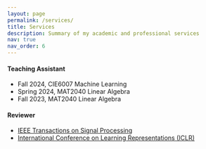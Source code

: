 ```yaml
---
layout: page
permalink: /services/
title: Services
description: Summary of my academic and professional services
nav: true
nav_order: 6
---
```


#### Teaching Assistant
- Fall 2024, CIE6007 Machine Learning
- Spring 2024, MAT2040 Linear Algebra
- Fall 2023, MAT2040 Linear Algebra

#### Reviewer
- [IEEE Transactions on Signal Processing](https://ieeexplore.ieee.org/xpl/RecentIssue.jsp?punumber=78)
- [International Conference on Learning Representations (ICLR)](https://iclr.cc)